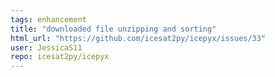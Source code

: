 ```yaml
---
tags: enhancement
title: "downloaded file unzipping and sorting"
html_url: "https://github.com/icesat2py/icepyx/issues/33"
user: JessicaS11
repo: icesat2py/icepyx
---
```


